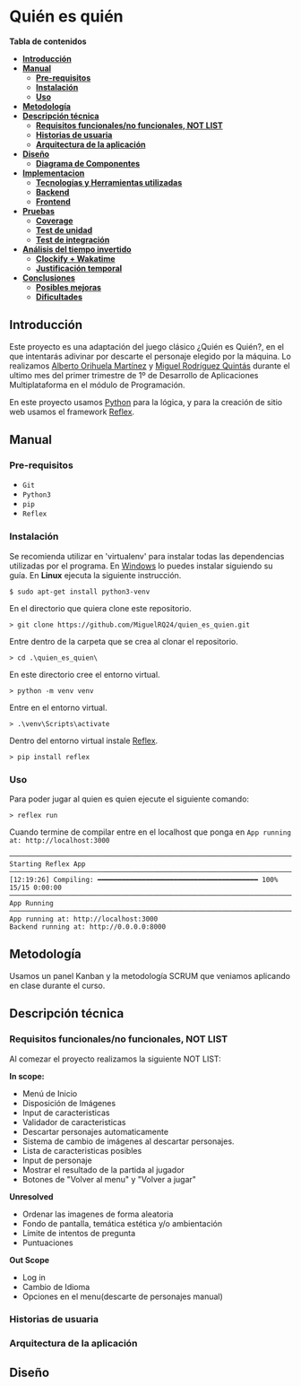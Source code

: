 # Quién es quién

**Tabla de contenidos**

-   [**Introducción**](#introducción)
-   [**Manual**](#manual)
    -   [**Pre-requisitos**](#pre-requisitos)
    -   [**Instalación**](#instalación)
    -   [**Uso**](#uso)
-   [**Metodología**](#metodología)
-   [**Descripción técnica**](#descripción-técnica)
    -   [**Requisitos funcionales/no funcionales, NOT LIST**](#partes-interesadas-y-requisitos-funcionalesno-funcionales)
    -   [**Historias de usuaria**](#historias-de-usuaria)
    -   [**Arquitectura de la aplicación**](#arquitectura-de-la-aplicación)
-   [**Diseño**](#diseño)
    -   [**Diagrama de Componentes**](#componentes)
-   [**Implementacion**](#implementacion)
    -   [**Tecnologías y Herramientas utilizadas**](#tecnologías-y-herramientas-elegidas)
    -   [**Backend**](#backend)
    -   [**Frontend**](#frontend)
-   [**Pruebas**](#pruebas)
    -   [**Coverage**](#coverage)
    -   [**Test de unidad**](#test-de-unidad)
    -   [**Test de integración**](#test-de-integración)
-   [**Análisis del tiempo invertido**](#Tiempo-invertido)
    -   [**Clockify + Wakatime**](#clockify)
    -   [**Justificación temporal**](#justificación-temporal)
-   [**Conclusiones**](#conclusiones)
    -   [**Posibles mejoras**](#posibles-mejoras)
    -   [**Dificultades**](#dificultades)

## Introducción

Este proyecto es una adaptación del juego clásico ¿Quién es Quién?, en el que intentarás adivinar por descarte el personaje elegido por la máquina. Lo realizamos [Alberto Orihuela Martínez](https://github.com/LxKarcer) y [Miguel Rodríguez Quintás](https://github.com/MiguelRQ24) durante el ultimo mes del primer trimestre de 1º de Desarrollo de Aplicaciones Multiplataforma en el módulo de Programación. 

En este proyecto usamos [Python](https://www.python.org/) para la lógica, y para la creación de sitio web usamos el framework [Reflex](https://reflex.dev/).

## Manual

### Pre-requisitos

-   `Git`
-   `Python3`
-   `pip`
-   `Reflex`

### Instalación

Se recomienda utilizar en 'virtualenv' para instalar todas las dependencias utilizadas por el programa. En [Windows](https://docs.python.org/es/3.8/library/venv.html) lo puedes instalar siguiendo su guía. En **Linux** ejecuta la siguiente instrucción.

```
$ sudo apt-get install python3-venv
```

En el directorio que quiera clone este repositorio.
```
> git clone https://github.com/MiguelRQ24/quien_es_quien.git
```

Entre dentro de la carpeta que se crea al clonar el repositorio.
```
> cd .\quien_es_quien\
```

En este directorio cree el entorno virtual.
``` 
> python -m venv venv
```

Entre en el entorno virtual.
```
> .\venv\Scripts\activate
```

Dentro del entorno virtual instale [Reflex](https://reflex.dev/docs/getting-started/installation/).
```
> pip install reflex
```

### Uso

Para poder jugar al quien es quien ejecute el siguiente comando:
```
> reflex run
```
Cuando termine de compilar entre en el localhost que ponga en `App running at: http://localhost:3000`
```
───────────────────────────────────────────────────────────────────────────────────────── Starting Reflex App ─────────────────────────────────────────────────────────────────────────────────────────
[12:19:26] Compiling: ━━━━━━━━━━━━━━━━━━━━━━━━━━━━━━━━━━━━━━━━ 100% 15/15 0:00:00
───────────────────────────────────────────────────────────────────────────────────────────── App Running ─────────────────────────────────────────────────────────────────────────────────────────────
App running at: http://localhost:3000
Backend running at: http://0.0.0.0:8000
```

## Metodología

Usamos un panel Kanban y la metodología SCRUM que veniamos aplicando en clase durante el curso.

## Descripción técnica

### Requisitos funcionales/no funcionales, NOT LIST

Al comezar el proyecto realizamos la siguiente NOT LIST:

**In scope:** 
-   Menú de Inicio
-   Disposición de Imágenes
-   Input de caracteristicas
-   Validador de caracteristicas
-   Descartar personajes automaticamente
-   Sistema de cambio de imágenes al descartar personajes.
-   Lista de caracteristicas posibles
-   Input de personaje
-   Mostrar el resultado de la partida al jugador
-   Botones de "Volver al menu" y "Volver a jugar"

**Unresolved**
-   Ordenar las imagenes de forma aleatoria
-   Fondo de pantalla, temática estética y/o ambientación
-   Límite de intentos de pregunta
-   Puntuaciones

**Out Scope**
-   Log in
-   Cambio de Idioma
-   Opciones en el menu(descarte de personajes manual)

### Historias de usuaria

### Arquitectura de la aplicación

## Diseño 